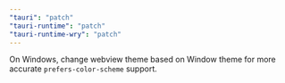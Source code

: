 ```yaml
---
"tauri": "patch"
"tauri-runtime": "patch"
"tauri-runtime-wry": "patch"
---
```


On Windows, change webview theme based on Window theme for more accurate `prefers-color-scheme` support.
